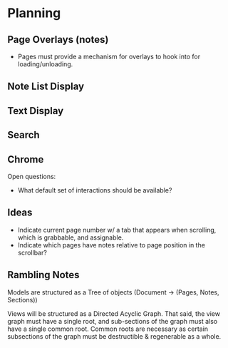 # Planning

## Page Overlays (notes)
* Pages must provide a mechanism for overlays to hook into for loading/unloading.


## Note List Display

## Text Display

## Search

## Chrome
Open questions:

* What default set of interactions should be available?

## Ideas

* Indicate current page number w/ a tab that appears when scrolling, which is grabbable, and assignable.
* Indicate which pages have notes relative to page position in the scrollbar?

## Rambling Notes

Models are structured as a Tree of objects (Document -> (Pages, Notes, Sections))

Views will be structured as a Directed Acyclic Graph.  That said, the view graph must have a single root, and sub-sections of the graph must also have a single common root.  Common roots are necessary as certain subsections of the graph must be destructible & regenerable as a whole.